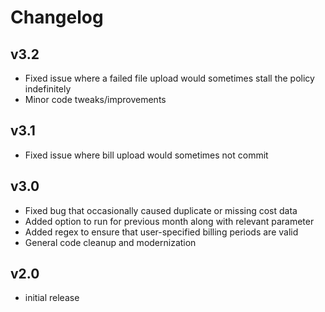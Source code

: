 # Changelog

## v3.2

- Fixed issue where a failed file upload would sometimes stall the policy indefinitely
- Minor code tweaks/improvements

## v3.1

- Fixed issue where bill upload would sometimes not commit

## v3.0

- Fixed bug that occasionally caused duplicate or missing cost data
- Added option to run for previous month along with relevant parameter
- Added regex to ensure that user-specified billing periods are valid
- General code cleanup and modernization

## v2.0

- initial release
